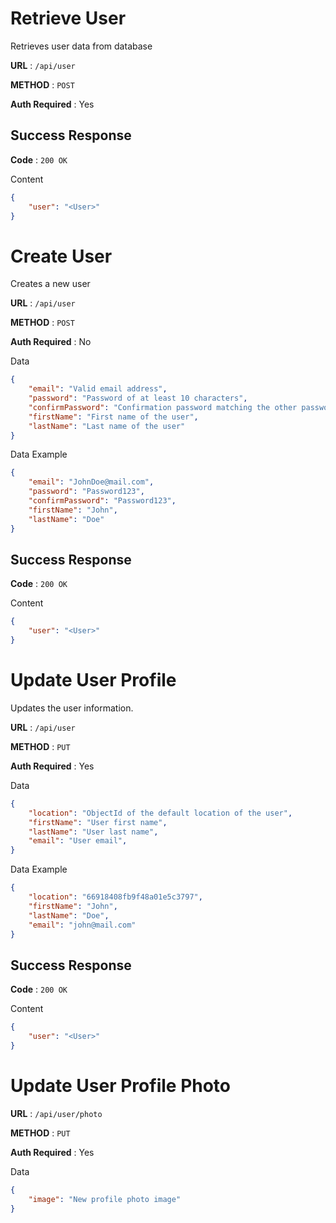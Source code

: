 # Retrieve User
Retrieves user data from database

**URL** : `/api/user`

**METHOD** : `POST`

**Auth Required** : Yes

## Success Response
**Code** : `200 OK`

Content

```json
{
    "user": "<User>"
}
```

# Create User
Creates a new user

**URL** : `/api/user`

**METHOD** : `POST`

**Auth Required** : No

Data

```json
{
    "email": "Valid email address",
    "password": "Password of at least 10 characters",
    "confirmPassword": "Confirmation password matching the other password",
    "firstName": "First name of the user",
    "lastName": "Last name of the user"
}
```
Data Example

```json
{
    "email": "JohnDoe@mail.com",
    "password": "Password123",
    "confirmPassword": "Password123",
    "firstName": "John",
    "lastName": "Doe"
}
```

## Success Response
**Code** : `200 OK`

Content

```json
{
    "user": "<User>"
}
```

# Update User Profile
Updates the user information.

**URL** : `/api/user`

**METHOD** : `PUT`

**Auth Required** : Yes

Data

```json
{
    "location": "ObjectId of the default location of the user",
    "firstName": "User first name",
    "lastName": "User last name",
    "email": "User email",
}
```
Data Example

```json
{
    "location": "66918408fb9f48a01e5c3797",
    "firstName": "John",
    "lastName": "Doe",
    "email": "john@mail.com"
}
```

## Success Response
**Code** : `200 OK`

Content

```json
{
    "user": "<User>"
}
```

# Update User Profile Photo
**URL** : `/api/user/photo`

**METHOD** : `PUT`

**Auth Required** : Yes

Data

```json
{
    "image": "New profile photo image"
}
```


